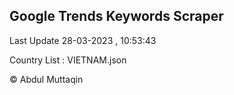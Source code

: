 

## Google Trends Keywords Scraper 
 
Last Update 28-03-2023 , 10:53:43

Country List :
VIETNAM.json



© Abdul Muttaqin 
